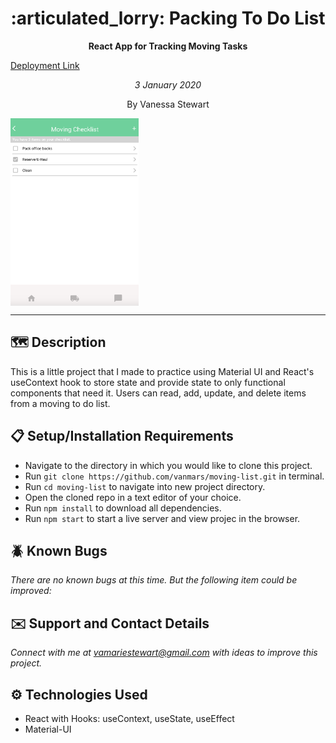 <h1 align="center">:articulated_lorry: Packing To Do List</h1> 
<p align="center"><b>React App for Tracking Moving Tasks</b></p>
<a align="center" href='https://moving-checklist.vercel.app/'>Deployment Link</a>
<p align="center"><em>3 January 2020</em></p>
<p align="center">By Vanessa Stewart</p> 
<img align="center" style="height: 300px; margin:auto" src="public/img/appImage.png">

<hr/>

## :world_map: Description
This is a little project that I made to practice using Material UI and React's useContext hook to store state and provide state to only functional components that need it. Users can read, add, update, and delete items from a moving to do list.

## :clipboard: Setup/Installation Requirements
* Navigate to the directory in which you would like to clone this project.
* Run `git clone https://github.com/vanmars/moving-list.git` in terminal.
* Run `cd moving-list` to navigate into new project directory.
* Open the cloned repo in a text editor of your choice.
* Run `npm install` to download all dependencies.
* Run `npm start` to start a live server and view projec in the browser.

## :beetle: Known Bugs
_There are no known bugs at this time. But the following item could be improved:_

## :envelope: Support and Contact Details

_Connect with me at vamariestewart@gmail.com with ideas to improve this project._

## :gear: Technologies Used

* React with Hooks: useContext, useState, useEffect
* Material-UI
